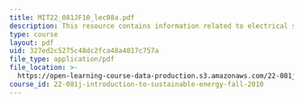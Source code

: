 ```yaml
---
title: MIT22_081JF10_lec08a.pdf
description: This resource contains information related to electrical systems dynamics.
type: course
layout: pdf
uid: 327ed2c5275c48dc2fca48a4017c757a
file_type: application/pdf
file_location: >-
  https://open-learning-course-data-production.s3.amazonaws.com/22-081j-introduction-to-sustainable-energy-fall-2010/327ed2c5275c48dc2fca48a4017c757a_MIT22_081JF10_lec08a.pdf
course_id: 22-081j-introduction-to-sustainable-energy-fall-2010
---
```


